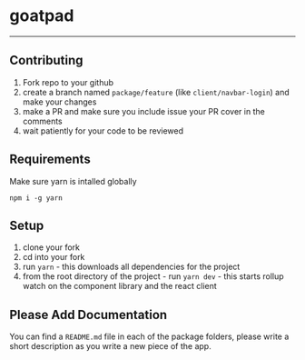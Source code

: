 # goatpad

---

## Contributing

1. Fork repo to your github
2. create a branch named `package/feature` (like `client/navbar-login`) and make your changes
3. make a PR and make sure you include issue your PR cover in the comments
4. wait patiently for your code to be reviewed

## Requirements

Make sure yarn is intalled globally  
```
npm i -g yarn
```
## Setup


1. clone your fork
2. cd into your fork
3. run `yarn` - this downloads all dependencies for the project
4. from the root directory of the project - run `yarn dev` - this starts rollup watch on the component library and the react client

## Please Add Documentation

You can find a `README.md` file in each of the package folders, please write a short description as you write a new piece of the app.

